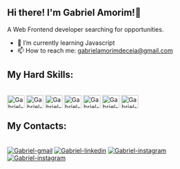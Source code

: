 ## Hi there! I'm Gabriel Amorim!👋
A Web Frontend developer searching for opportunities.
- 🌱 I’m currently learning Javascript
- 📫 How to reach me: gabrielamorimdeceia@gmail.com
<h2>My Hard Skills:</h2>
<div style="display: inline_block"><br>
<a href="https://developer.mozilla.org/pt-BR/docs/Web/HTML" target="blank"><img align="center" alt="Gabriel-html" height="30" width="40" src="https://cdn.jsdelivr.net/gh/devicons/devicon@latest/icons/html5/html5-plain.svg" /></a>
<a href="https://developer.mozilla.org/pt-BR/docs/Web/CSS" target="blank"><img align="center" alt="Gabriel-css" height="30" width="40" src="https://cdn.jsdelivr.net/gh/devicons/devicon@latest/icons/css3/css3-original.svg" /></a>
 <a href="https://getbootstrap.com/" target="blank"><img align="center" alt="Gabriel-bootstrap" height="30" width="40" src="https://cdn.jsdelivr.net/gh/devicons/devicon@latest/icons/bootstrap/bootstrap-original.svg" /></a>
<a href="https://tailwindcss.com/" target="blank"><img align="center" alt="Gabriel-tailwind" height="30" width="40" src="https://cdn.jsdelivr.net/gh/devicons/devicon@latest/icons/tailwindcss/tailwindcss-original.svg" /></a>
<a href="https://sass-lang.com/" target="blank"><img align="center" alt="Gabriel-sass" height="30" width="40" src="https://cdn.jsdelivr.net/gh/devicons/devicon@latest/icons/sass/sass-original.svg" /></a>
<a href="https://git-scm.com/doc" target="blank"><img align="center" alt="Gabriel-git" height="30" width="40" src="https://cdn.jsdelivr.net/gh/devicons/devicon@latest/icons/git/git-original.svg" /></a>
<a href="https://developer.mozilla.org/pt-BR/docs/Web/JavaScript" target="blank"><img align="center" alt="Gabriel-javascript" height="30" width="40" src="https://cdn.jsdelivr.net/gh/devicons/devicon@latest/icons/javascript/javascript-plain.svg" /></a>
</div>

##
<h2>My Contacts:</h2>
<div style="display: inline_block"><br>
<a href="mailto:gabrielamorimdeceia@gmail.com" target="blank"><img align="center" alt="Gabriel-gmail" src="https://img.shields.io/badge/Gmail-D14836?style=for-the-badge&logo=gmail&logoColor=white" /></a>
<a href="https://www.linkedin.com/in/gabrielamorimdeceia/" target="blank"><img align="center" alt="Gabriel-linkedin" src="https://img.shields.io/badge/LinkedIn-0077B5?style=for-the-badge&logo=linkedin&logoColor=white" /></a>
<a href="https://www.instagram.com/gabriel._.amorim/" target="blank"><img align="center" alt="Gabriel-instagram" src="https://img.shields.io/badge/Instagram-E4405F?style=for-the-badge&logo=instagram&logoColor=white" /></a>
<a href="https://api.whatsapp.com/send/?phone=5521983856721&text&type=phone_number&app_absent=0" target="blank"><img align="center" alt="Gabriel-instagram" src="https://img.shields.io/badge/WhatsApp-25D366?style=for-the-badge&logo=whatsapp&logoColor=white" /></a>
</div>
